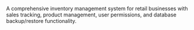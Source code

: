 A comprehensive inventory management system for retail businesses with sales tracking, product management, user permissions, and database backup/restore functionality.

